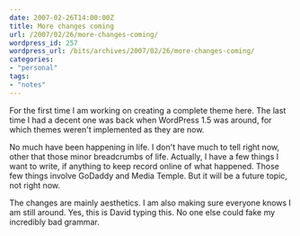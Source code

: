 ```yaml
---
date: 2007-02-26T14:00:00Z
title: More changes coming
url: /2007/02/26/more-changes-coming/
wordpress_id: 257
wordpress_url: /bits/archives/2007/02/26/more-changes-coming/
categories:
- "personal"
tags:
- "notes"
---
```


For the first time I am working on creating a complete theme here. The last time I had a decent one was back when WordPress 1.5 was around, for which themes weren't implemented as they are now.

No much have been happening in life. I don't have much to tell right now, other that those minor breadcrumbs of life. Actually, I have a few things I want to write, if anything to keep record online of what happened. Those few things involve GoDaddy and Media Temple. But it will be a future topic, not right now.

The changes are mainly aesthetics. I am also making sure everyone knows I am still around. Yes, this is David typing this. No one else could fake my incredibly bad grammar.
